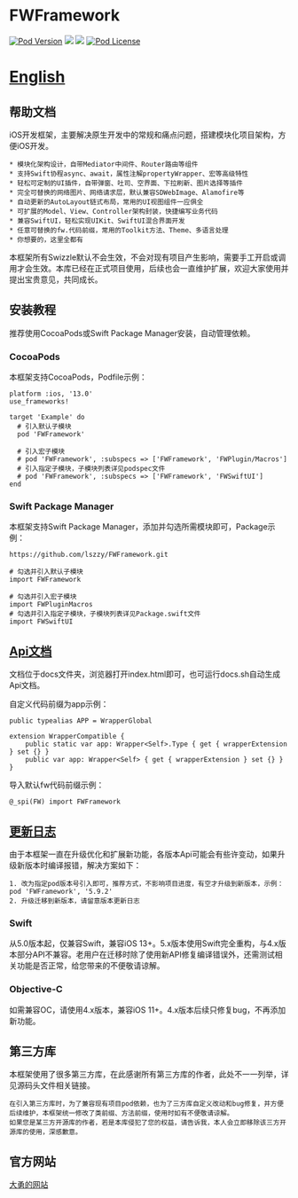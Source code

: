 # FWFramework

[![Pod Version](https://img.shields.io/cocoapods/v/FWFramework.svg?style=flat)](http://cocoadocs.org/docsets/FWFramework/)
[![](https://img.shields.io/endpoint?url=https%3A%2F%2Fswiftpackageindex.com%2Fapi%2Fpackages%2Flszzy%2FFWFramework%2Fbadge%3Ftype%3Dplatforms)](https://swiftpackageindex.com/lszzy/FWFramework)
[![](https://img.shields.io/endpoint?url=https%3A%2F%2Fswiftpackageindex.com%2Fapi%2Fpackages%2Flszzy%2FFWFramework%2Fbadge%3Ftype%3Dswift-versions)](https://swiftpackageindex.com/lszzy/FWFramework)
[![Pod License](https://img.shields.io/cocoapods/l/FWFramework.svg?style=flat)](https://github.com/lszzy/FWFramework/blob/master/LICENSE)

# [English](https://github.com/lszzy/FWFramework/blob/master/README.md)

## 帮助文档
iOS开发框架，主要解决原生开发中的常规和痛点问题，搭建模块化项目架构，方便iOS开发。

	* 模块化架构设计，自带Mediator中间件、Router路由等组件
	* 支持Swift协程async、await，属性注解propertyWrapper、宏等高级特性
	* 轻松可定制的UI插件，自带弹窗、吐司、空界面、下拉刷新、图片选择等插件
	* 完全可替换的网络图片、网络请求层，默认兼容SDWebImage、Alamofire等
	* 自动更新的AutoLayout链式布局，常用的UI视图组件一应俱全
	* 可扩展的Model、View、Controller架构封装，快捷编写业务代码
	* 兼容SwiftUI，轻松实现UIKit、SwiftUI混合界面开发
	* 任意可替换的fw.代码前缀，常用的Toolkit方法、Theme、多语言处理
	* 你想要的，这里全都有

本框架所有Swizzle默认不会生效，不会对现有项目产生影响，需要手工开启或调用才会生效。本库已经在正式项目使用，后续也会一直维护扩展，欢迎大家使用并提出宝贵意见，共同成长。

## 安装教程
推荐使用CocoaPods或Swift Package Manager安装，自动管理依赖。

### CocoaPods
本框架支持CocoaPods，Podfile示例：

	platform :ios, '13.0'
	use_frameworks!

	target 'Example' do
	  # 引入默认子模块
	  pod 'FWFramework'
   
      # 引入宏子模块
      # pod 'FWFramework', :subspecs => ['FWFramework', 'FWPlugin/Macros']   
	  # 引入指定子模块，子模块列表详见podspec文件
	  # pod 'FWFramework', :subspecs => ['FWFramework', 'FWSwiftUI']
	end

### Swift Package Manager
本框架支持Swift Package Manager，添加并勾选所需模块即可，Package示例：

	https://github.com/lszzy/FWFramework.git
	
	# 勾选并引入默认子模块
	import FWFramework
 
    # 勾选并引入宏子模块
    import FWPluginMacros 
	# 勾选并引入指定子模块，子模块列表详见Package.swift文件
	import FWSwiftUI

## [Api文档](https://fwframework.wuyong.site)
文档位于docs文件夹，浏览器打开index.html即可，也可运行docs.sh自动生成Api文档。

自定义代码前缀为app示例：

	public typealias APP = WrapperGlobal
	
	extension WrapperCompatible {
	    public static var app: Wrapper<Self>.Type { get { wrapperExtension } set {} }
	    public var app: Wrapper<Self> { get { wrapperExtension } set {} }
	}
	
导入默认fw代码前缀示例：

	@_spi(FW) import FWFramework

## [更新日志](https://github.com/lszzy/FWFramework/blob/master/CHANGELOG_CN.md)
由于本框架一直在升级优化和扩展新功能，各版本Api可能会有些许变动，如果升级新版本时编译报错，解决方案如下：

	1. 改为指定pod版本号引入即可，推荐方式，不影响项目进度，有空才升级到新版本，示例：pod 'FWFramework', '5.9.2'
	2. 升级迁移到新版本，请留意版本更新日志

### Swift
从5.0版本起，仅兼容Swift，兼容iOS 13+。5.x版本使用Swift完全重构，与4.x版本部分API不兼容。老用户在迁移时除了使用新API修复编译错误外，还需测试相关功能是否正常，给您带来的不便敬请谅解。

### Objective-C
如需兼容OC，请使用4.x版本，兼容iOS 11+。4.x版本后续只修复bug，不再添加新功能。

## 第三方库
本框架使用了很多第三方库，在此感谢所有第三方库的作者，此处不一一列举，详见源码头文件相关链接。  
 
	在引入第三方库时，为了兼容现有项目pod依赖，也为了三方库自定义改动和bug修复，并方便后续维护，本框架统一修改了类前缀、方法前缀，使用时如有不便敬请谅解。
	如果您是某三方开源库的作者，若是本库侵犯了您的权益，请告诉我，本人会立即移除该三方开源库的使用，深感歉意。

## 官方网站
[大勇的网站](http://www.wuyong.site)
